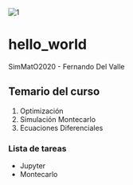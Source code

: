 ![1](https://github.githubassets.com/images/modules/logos_page/GitHub-Mark.png)
# hello_world
SimMatO2020 - Fernando Del Valle

## Temario del curso
1. Optimización
2. Simulación Montecarlo
3. Ecuaciones Diferenciales

### Lista de tareas
+ Jupyter
+ Montecarlo 
